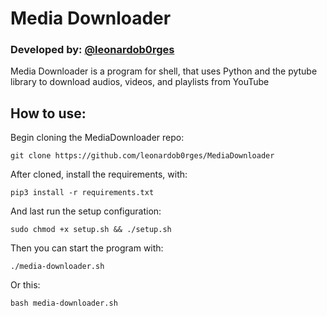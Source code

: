 # Media Downloader

### Developed by: [@leonardob0rges](https://github.com/leonardob0rges)

Media Downloader is a program for shell, that uses Python and the pytube library 
to download audios, videos, and playlists from YouTube

## How to use:

Begin cloning the MediaDownloader repo:

```
git clone https://github.com/leonardob0rges/MediaDownloader
```

After cloned, install the requirements, with:

```
pip3 install -r requirements.txt
```

And last run the setup configuration:

```
sudo chmod +x setup.sh && ./setup.sh
```

Then you can start the program with:

```
./media-downloader.sh
```

Or this:

```
bash media-downloader.sh
```

